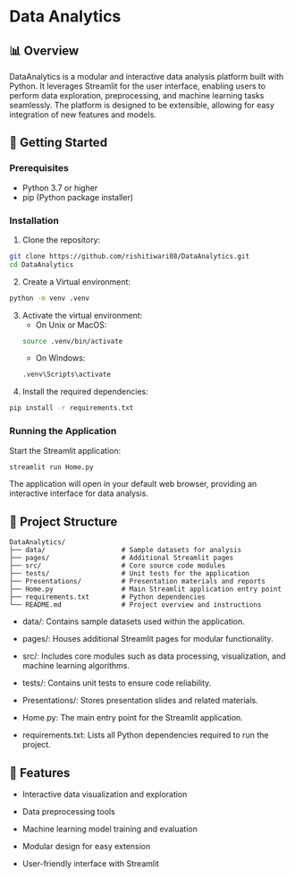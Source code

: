 # Data Analytics

## 📊 Overview
DataAnalytics is a modular and interactive data analysis platform built with Python. It leverages Streamlit for the user interface, enabling users to perform data exploration, preprocessing, and machine learning tasks seamlessly. The platform is designed to be extensible, allowing for easy integration of new features and models.


## 🚀 Getting Started
### Prerequisites
- Python 3.7 or higher
- pip (Python package installer)


### Installation
1. Clone the repository:
```bash 
git clone https://github.com/rishitiwari08/DataAnalytics.git
cd DataAnalytics
```
2. Create a Virtual environment:
```bash 
python -m venv .venv
```
3. Activate the virtual environment:
    - On Unix or MacOS:
    ```bash
    source .venv/bin/activate
    ```
    - On Windows:
    ```bash
    .venv\Scripts\activate
    ``` 
4. Install the required dependencies:
```bash
pip install -r requirements.txt
```


### Running the Application
Start the Streamlit application:

```bash
streamlit run Home.py
```
The application will open in your default web browser, providing an interactive interface for data analysis.

## 📁 Project Structure
```arduino
DataAnalytics/
├── data/                   # Sample datasets for analysis
├── pages/                  # Additional Streamlit pages
├── src/                    # Core source code modules
├── tests/                  # Unit tests for the application
├── Presentations/          # Presentation materials and reports
├── Home.py                 # Main Streamlit application entry point
├── requirements.txt        # Python dependencies
└── README.md               # Project overview and instructions
```

- data/: Contains sample datasets used within the application.

- pages/: Houses additional Streamlit pages for modular functionality.
- src/: Includes core modules such as data processing, visualization, and machine learning algorithms.

- tests/: Contains unit tests to ensure code reliability.

- Presentations/: Stores presentation slides and related materials.

- Home.py: The main entry point for the Streamlit application.

- requirements.txt: Lists all Python dependencies required to run the project.

## 🧰 Features
- Interactive data visualization and exploration

- Data preprocessing tools

- Machine learning model training and evaluation

- Modular design for easy extension

- User-friendly interface with Streamlit